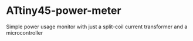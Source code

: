 # ATtiny45-power-meter
Simple power usage monitor with just a split-coil current transformer and a microcontroller
